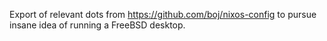 Export of relevant dots from https://github.com/boj/nixos-config
to pursue insane idea of running a FreeBSD desktop.
